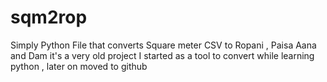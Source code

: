 # sqm2rop
Simply Python File that converts Square meter CSV to Ropani , Paisa Aana and Dam 
it's a very old project I started as a tool to convert while learning python , later on moved to github 
